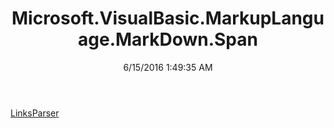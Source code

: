 ﻿---
title: Microsoft.VisualBasic.MarkupLanguage.MarkDown.Span
date: 6/15/2016 1:49:35 AM
---

[LinksParser](T-Microsoft.VisualBasic.MarkupLanguage.MarkDown.Span.LinksParser.html)

